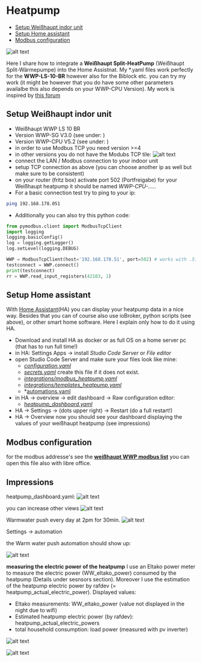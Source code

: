 # Heatpump
   * [Setup Weißhaupt indor unit](#setup-weißhaupt-indor-unit)
   * [Setup Home assistant](#setup-home-assistant)
   * [Modbus configuration](#modbus-configuration)

![alt text](doc/overview.png)

Here I share how to integrate a **Weißhaupt Split-HeatPump** (Weißhaupt Split-Wärmepumpe) into the Home Assistnat. My *.yaml files work perfectly for the **WWP-LS-10-BR** however also for the Biblock etc. you can try my work (it might be however that you do have some other parameters availalbe this also depends on your WWP-CPU Version). My work is inspired by [this forum](https://community.home-assistant.io/t/weishaupt-heatpump-integration-via-modbus/436823/144)

## Setup Weißhaupt indor unit
* Weißhaupt WWP LS 10 BR
* Version WWP-SG V3.0 (see under: )
* Version WWP-CPU V5.2 (see under: )
* in order to use Modbus TCP you need version >=4
* in other versions you do not have the Modubs TCP tile:
![alt text](doc/setup.png)
* connect the LAN / Modbus connection to your indoor unit
* setup TCP connection as above (you can choose another ip as well but make sure to be consistent)
* on your router (fritz box) activate port 502 (Portfreigabe) for your Weißhaupt heatpump it should be named *WWP-CPU-....*.
* For a basic connection test try to ping to your ip:
```bash
ping 192.168.178.051
```
* Additionally you can also try this python code:
```python
from pymodbus.client import ModbusTcpClient
import logging
logging.basicConfig()
log = logging.getLogger()
log.setLevel(logging.DEBUG)

WWP = ModbusTcpClient(host='192.168.178.51', port=502) # works with .51 do not use 051
testconnect = WWP.connect()
print(testconnect)
rr = WWP.read_input_registers(42103, 1)
```

## Setup Home assistant
With [Home Assistant](https://www.home-assistant.io/)(HA) you can display your heatpump data in a nice way. Besides that you can of course also use ioBroker, python scripts (see above), or other smart home software.
Here I explain only how to do it using HA.
* Download and install HA as docker or as full OS on a home server pc (that has to run full time!)
* in HA: Settings Apps -> install *Studio Code Server* or *File editor*
* open Studio Code Server and make sure your files look like mine:
    + *[configuration.yaml](code/configuration.yaml)*
    + *[secrets.yaml](code/secrets.yaml)* create this file if it does not exist.
    + *[integrations/modbus_heatpump.yaml](code/modbus_heatpump.yaml)*
    + *[integrations/templates_heatpump.yaml](code/templates_heatpump.yaml)*
    + *[automations.yaml](code/automations.yaml)
* in HA -> overview -> edit dashboard -> Raw configuration editor:
    + *[heatpump_dashboard.yaml](code/heatpump_dashboard.yaml)*
* HA -> Settings -> (dots upper right) -> Restart (do a full restart!)
* HA -> Overview now you should see your dashboard displaying the values of your weißhaupt heatpump (see impressions)

## Modbus configuration
for the modbus addresse's see the **[weißhaupt WWP modbus list](modbus_wwp.xlsx)** you can open this file also with libre office.

## Impressions
heatpump_dashboard.yaml:
![alt text](doc/heatpump_dashboard.png)

you can increase other views
![alt text](doc/tmp.png)


Warmwater push every day at 2pm for 30min.
![alt text](doc/ww_pushautomation.png)


Settings -> automation

the Warm water push automation should show up:

![alt text](doc/automations.png)

**measuring the electric power of the heatpump**
I use an Eltako power meter to measure the electric power (WW_eltako_power) consumed by the heatpump (Details under sesnsors section). Moreover I use the estimation of the heatpump electric power by rafdev (= heatpump_actual_electric_power).
Displayed values:
* Eltako measurements: WW_eltako_power (value not displayed in the night due to wifi)
* Estimated heatpump electric power (by rafdev): heatpump_actual_electric_powers
* total household consumption: load power (measured with pv inverter)

![alt text](doc/heatpump_powers.png)

![alt text](doc/heatpump_power.png)


<!-- 
## TODO
* Teste: 
* heat_pump_electric_power (JAZ Berechnung!) kein Wert wird angezeigt!
* WP_Warmwasser_Load automatisch          WP_Warmwasser_Load
* Teste systembetriebsartChange aendern!  SystembetriebsartChange

* save data to a db? how long is the data stored in HA? 
-->
